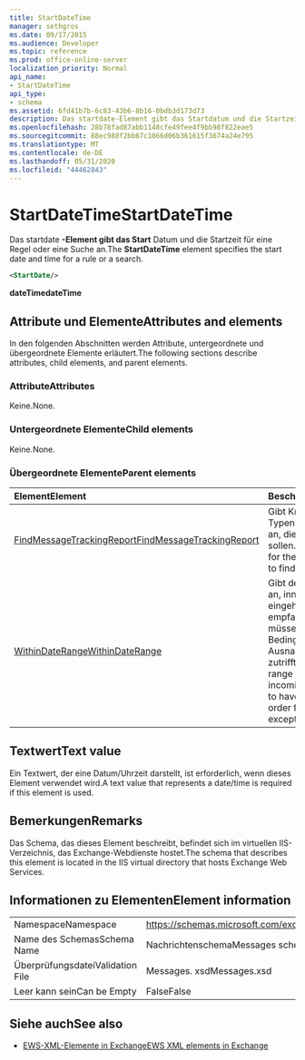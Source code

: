 ```yaml
---
title: StartDateTime
manager: sethgros
ms.date: 09/17/2015
ms.audience: Developer
ms.topic: reference
ms.prod: office-online-server
localization_priority: Normal
api_name:
- StartDateTime
api_type:
- schema
ms.assetid: 6fd41b7b-6c83-43b6-8b16-0bdb3d173d73
description: Das startdate-Element gibt das Startdatum und die Startzeit für eine Regel oder eine Suche an.
ms.openlocfilehash: 28b78fad87abb1148cfe49fee4f9bb98f822eae5
ms.sourcegitcommit: 88ec988f2bb67c1866d06b361615f3674a24e795
ms.translationtype: MT
ms.contentlocale: de-DE
ms.lasthandoff: 05/31/2020
ms.locfileid: "44462843"
---
```

# <a name="startdatetime"></a><span data-ttu-id="cc85c-103">StartDateTime</span><span class="sxs-lookup"><span data-stu-id="cc85c-103">StartDateTime</span></span>

<span data-ttu-id="cc85c-104">Das startdate **-Element gibt das Start** Datum und die Startzeit für eine Regel oder eine Suche an.</span><span class="sxs-lookup"><span data-stu-id="cc85c-104">The **StartDateTime** element specifies the start date and time for a rule or a search.</span></span> 
  
```XML
<StartDate/>
```

<span data-ttu-id="cc85c-105">**dateTime**</span><span class="sxs-lookup"><span data-stu-id="cc85c-105">**dateTime**</span></span>

## <a name="attributes-and-elements"></a><span data-ttu-id="cc85c-106">Attribute und Elemente</span><span class="sxs-lookup"><span data-stu-id="cc85c-106">Attributes and elements</span></span>

<span data-ttu-id="cc85c-107">In den folgenden Abschnitten werden Attribute, untergeordnete und übergeordnete Elemente erläutert.</span><span class="sxs-lookup"><span data-stu-id="cc85c-107">The following sections describe attributes, child elements, and parent elements.</span></span>
  
### <a name="attributes"></a><span data-ttu-id="cc85c-108">Attribute</span><span class="sxs-lookup"><span data-stu-id="cc85c-108">Attributes</span></span>

<span data-ttu-id="cc85c-109">Keine.</span><span class="sxs-lookup"><span data-stu-id="cc85c-109">None.</span></span>
  
### <a name="child-elements"></a><span data-ttu-id="cc85c-110">Untergeordnete Elemente</span><span class="sxs-lookup"><span data-stu-id="cc85c-110">Child elements</span></span>

<span data-ttu-id="cc85c-111">Keine.</span><span class="sxs-lookup"><span data-stu-id="cc85c-111">None.</span></span>
  
### <a name="parent-elements"></a><span data-ttu-id="cc85c-112">Übergeordnete Elemente</span><span class="sxs-lookup"><span data-stu-id="cc85c-112">Parent elements</span></span>

|<span data-ttu-id="cc85c-113">**Element**</span><span class="sxs-lookup"><span data-stu-id="cc85c-113">**Element**</span></span>|<span data-ttu-id="cc85c-114">**Beschreibung**</span><span class="sxs-lookup"><span data-stu-id="cc85c-114">**Description**</span></span>|
|:-----|:-----|
|[<span data-ttu-id="cc85c-115">FindMessageTrackingReport</span><span class="sxs-lookup"><span data-stu-id="cc85c-115">FindMessageTrackingReport</span></span>](findmessagetrackingreport.md) <br/> |<span data-ttu-id="cc85c-116">Gibt Kriterien für die Typen von Nachrichten an, die gesucht werden sollen.</span><span class="sxs-lookup"><span data-stu-id="cc85c-116">Specifies criteria for the types of messages to find.</span></span>  <br/> |
|[<span data-ttu-id="cc85c-117">WithinDateRange</span><span class="sxs-lookup"><span data-stu-id="cc85c-117">WithinDateRange</span></span>](withindaterange.md) <br/> |<span data-ttu-id="cc85c-118">Gibt den Datumsbereich an, innerhalb dessen eingehende Nachrichten empfangen werden müssen, damit die Bedingung oder Ausnahme zutrifft.</span><span class="sxs-lookup"><span data-stu-id="cc85c-118">Specifies the date range within which incoming messages have to have been received in order for the condition or exception to apply.</span></span>  <br/> |
   
## <a name="text-value"></a><span data-ttu-id="cc85c-119">Textwert</span><span class="sxs-lookup"><span data-stu-id="cc85c-119">Text value</span></span>

 <span data-ttu-id="cc85c-120">Ein Textwert, der eine Datum/Uhrzeit darstellt, ist erforderlich, wenn dieses Element verwendet wird.</span><span class="sxs-lookup"><span data-stu-id="cc85c-120">A text value that represents a date/time is required if this element is used.</span></span> 
  
## <a name="remarks"></a><span data-ttu-id="cc85c-121">Bemerkungen</span><span class="sxs-lookup"><span data-stu-id="cc85c-121">Remarks</span></span>

<span data-ttu-id="cc85c-122">Das Schema, das dieses Element beschreibt, befindet sich im virtuellen IIS-Verzeichnis, das Exchange-Webdienste hostet.</span><span class="sxs-lookup"><span data-stu-id="cc85c-122">The schema that describes this element is located in the IIS virtual directory that hosts Exchange Web Services.</span></span>
  
## <a name="element-information"></a><span data-ttu-id="cc85c-123">Informationen zu Elementen</span><span class="sxs-lookup"><span data-stu-id="cc85c-123">Element information</span></span>

|||
|:-----|:-----|
|<span data-ttu-id="cc85c-124">Namespace</span><span class="sxs-lookup"><span data-stu-id="cc85c-124">Namespace</span></span>  <br/> |https://schemas.microsoft.com/exchange/services/2006/messages  <br/> |
|<span data-ttu-id="cc85c-125">Name des Schemas</span><span class="sxs-lookup"><span data-stu-id="cc85c-125">Schema Name</span></span>  <br/> |<span data-ttu-id="cc85c-126">Nachrichtenschema</span><span class="sxs-lookup"><span data-stu-id="cc85c-126">Messages schema</span></span>  <br/> |
|<span data-ttu-id="cc85c-127">Überprüfungsdatei</span><span class="sxs-lookup"><span data-stu-id="cc85c-127">Validation File</span></span>  <br/> |<span data-ttu-id="cc85c-128">Messages. xsd</span><span class="sxs-lookup"><span data-stu-id="cc85c-128">Messages.xsd</span></span>  <br/> |
|<span data-ttu-id="cc85c-129">Leer kann sein</span><span class="sxs-lookup"><span data-stu-id="cc85c-129">Can be Empty</span></span>  <br/> |<span data-ttu-id="cc85c-130">False</span><span class="sxs-lookup"><span data-stu-id="cc85c-130">False</span></span>  <br/> |
   
## <a name="see-also"></a><span data-ttu-id="cc85c-131">Siehe auch</span><span class="sxs-lookup"><span data-stu-id="cc85c-131">See also</span></span>

- [<span data-ttu-id="cc85c-132">EWS-XML-Elemente in Exchange</span><span class="sxs-lookup"><span data-stu-id="cc85c-132">EWS XML elements in Exchange</span></span>](ews-xml-elements-in-exchange.md)

